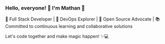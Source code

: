 ### Hello, everyone! 👋 I'm Mathan 🚀

💼 Full Stack Developer |  🚀 DevOps Explorer | 🌟 Open Source Advocate | 📚 Committed to continuous learning and collaborative solutions

Let's code together and make magic happen! ✨💻


<!--
**mathanraj0601/mathanraj0601** is a ✨ _special_ ✨ repository because its `README.md` (this file) appears on your GitHub profile.

Here are some ideas to get you started:

- 🔭 I’m currently working on ...
- 🌱 I’m currently learning ...
- 👯 I’m looking to collaborate on ...
- 🤔 I’m looking for help with ...
- 💬 Ask me about ...
- 📫 How to reach me: ...
- 😄 Pronouns: ...
- ⚡ Fun fact: ...
-->
